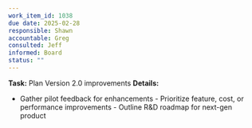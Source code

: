 ```yaml
---
work_item_id: 1038
due date: 2025-02-28
responsible: Shawn
accountable: Greg
consulted: Jeff
informed: Board
status: ""
---
```


**Task:** Plan Version 2.0 improvements
**Details:**
- Gather pilot feedback for enhancements - Prioritize feature, cost, or performance improvements - Outline R&D roadmap for next-gen product
